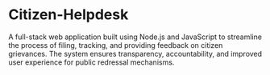 # Citizen-Helpdesk
A full-stack web application built using Node.js and JavaScript to streamline the process of filing, tracking, and providing feedback on citizen grievances. The system ensures transparency, accountability, and improved user experience for public redressal mechanisms.

